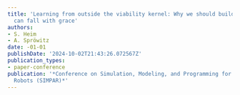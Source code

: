 ```yaml
---
title: 'Learning from outside the viability kernel: Why we should build robots that
  can fall with grace'
authors:
- S. Heim
- A. Spröwitz
date: -01-01
publishDate: '2024-10-02T21:43:26.072567Z'
publication_types:
- paper-conference
publication: '*Conference on Simulation, Modeling, and Programming for Autonomous
  Robots (SIMPAR)*'
---
```

